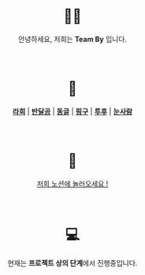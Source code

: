 <div align="center">
  <h1>👋🏻</h1>
  안녕하세요, 저희는 <b>Team By</b> 입니다.
  <br><br><br>
  <h1>👥</h1>
  <a href="https://github.com/r6hex-1g"><b>라희</b></a> | <a href="https://github.com/yayyz"><b>반달곰</b></a> | <a href="https://github.com/dc-choi"><b>동글</b></a> | <a href="https://github.com/sihoo67"><b>핑구</b></a> | <a href="https://github.com/touhou09"><b>투후</b></a> | <a href="https://github.com/she0108"><b>눈사람</b></a>
  <br><br><br>
  <h1>🏢</h1>
  <a href="https://by-workspace.notion.site/1272d09c78d1801f999ce2a7d0b79c2d?pvs=74">저희 노션에 놀러오세요 !</a>
  <br><br><br>
  <h1>💻</h1>
  현재는 <b>프로젝트 상의 단계</b>에서 진행중입니다.
</div>
